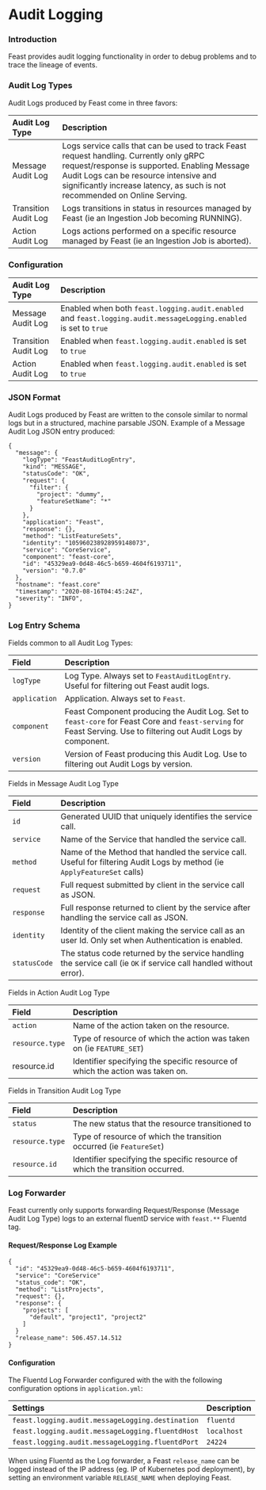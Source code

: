 # Audit Logging

### Introduction

Feast provides audit logging functionality in order to debug problems and to trace the lineage of events.

### Audit Log Types

Audit Logs produced by Feast come in three favors:

| Audit Log Type | Description |
| :--- | :--- |
| Message Audit Log | Logs service calls that can be used to track Feast request handling. Currently only gRPC request/response is supported. Enabling Message Audit Logs can be resource intensive and significantly increase latency, as such is not recommended on Online Serving. |
| Transition Audit Log | Logs transitions in status in resources managed by Feast \(ie an Ingestion Job becoming RUNNING\). |
| Action Audit Log  | Logs actions performed on a specific resource managed by Feast \(ie an Ingestion Job is aborted\). |

### Configuration

| Audit Log Type | Description |
| :--- | :--- |
| Message Audit Log | Enabled when both `feast.logging.audit.enabled` and `feast.logging.audit.messageLogging.enabled` is set to `true` |
| Transition Audit Log | Enabled when `feast.logging.audit.enabled` is set to `true` |
| Action Audit Log  | Enabled when `feast.logging.audit.enabled` is set to `true` |

### JSON Format

Audit Logs produced by Feast are written to the console similar to normal logs but in a structured, machine parsable JSON. Example of a Message Audit Log JSON entry produced:

```text
{
  "message": {
    "logType": "FeastAuditLogEntry",
    "kind": "MESSAGE",
    "statusCode": "OK",
    "request": {
      "filter": {
        "project": "dummy",
        "featureSetName": "*"
      }
    },
    "application": "Feast",
    "response": {},
    "method": "ListFeatureSets",
    "identity": "105960238928959148073",
    "service": "CoreService",
    "component": "feast-core",
    "id": "45329ea9-0d48-46c5-b659-4604f6193711",
    "version": "0.7.0"
  },
  "hostname": "feast.core"
  "timestamp": "2020-08-16T04:45:24Z",
  "severity": "INFO",
}
```

### Log Entry Schema

Fields common to all Audit Log Types:

| Field | Description |
| :--- | :--- |
| `logType` | Log Type. Always set to `FeastAuditLogEntry`. Useful for filtering out Feast audit logs. |
| `application` | Application. Always set to `Feast`. |
| `component` | Feast Component producing the Audit Log. Set to `feast-core` for Feast Core and `feast-serving` for Feast Serving. Use to filtering out Audit Logs by component. |
| `version` | Version of Feast producing this Audit Log. Use to filtering out Audit Logs by version. |

Fields in Message Audit Log Type

| Field | Description |
| :--- | :--- |
| `id` | Generated UUID that uniquely identifies the service call. |
| `service` | Name of the Service that handled the service call. |
| `method` | Name of the Method that handled the service call. Useful for filtering Audit Logs by method \(ie `ApplyFeatureSet` calls\) |
| `request` | Full request submitted by client in the service call as JSON. |
| `response` | Full response returned to client by the service after handling the service call as JSON. |
| `identity` | Identity of the client making the service call as an user Id. Only set when Authentication is enabled. |
| `statusCode` | The status code returned by the service handling the service call \(ie `OK` if service call handled without error\). |

Fields in Action Audit Log Type

| Field | Description |
| :--- | :--- |
| `action` | Name of the action taken on the resource. |
| `resource.type` | Type of resource of which the action was taken on \(ie `FEATURE_SET`\) |
| resource.id | Identifier specifying the specific resource of which the action was taken on. |

Fields in Transition Audit Log Type

| Field | Description |
| :--- | :--- |
| `status` | The new status that the resource transitioned to |
| `resource.type` | Type of resource of which the transition occurred \(ie `FeatureSet`\) |
| `resource.id` | Identifier specifying the specific resource of which the transition occurred. |

### Log Forwarder

Feast currently only supports forwarding Request/Response \(Message Audit Log Type\) logs to an external fluentD service with `feast.**` Fluentd tag.

#### Request/Response Log Example

```text
{
  "id": "45329ea9-0d48-46c5-b659-4604f6193711",
  "service": "CoreService"
  "status_code": "OK",
  "method": "ListProjects",
  "request": {},
  "response": {
    "projects": [
      "default", "project1", "project2"
    ]
  }
  "release_name": 506.457.14.512
}
```

#### Configuration

The Fluentd Log Forwarder configured with the with the following configuration options in `application.yml`:

| Settings | Description |
| :--- | :--- |
| `feast.logging.audit.messageLogging.destination` | `fluentd` |
| `feast.logging.audit.messageLogging.fluentdHost` | `localhost` |
| `feast.logging.audit.messageLogging.fluentdPort` | `24224` |

When using Fluentd as the Log forwarder, a Feast `release_name` can be logged instead of the IP address \(eg. IP of Kubernetes pod deployment\), by setting an environment variable `RELEASE_NAME` when deploying Feast.

